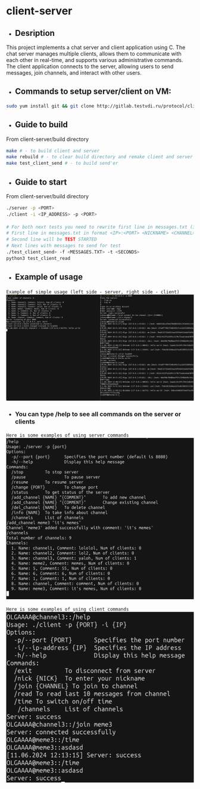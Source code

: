 # client-server
* ## Desription

This project implements a chat server and client application using C. The chat server manages multiple clients, allows them to communicate with each other in real-time, and supports various administrative commands. The client application connects to the server, allowing users to send messages, join channels, and interact with other users.

* ## Commands to setup server/client on VM:
```bash 
sudo yum install git && git clone http://gitlab.testvdi.ru/protocol/client-server && sudo yum install gcc && sudo yum install openssl-devel && sudo yum install openssl-devel
```

* ## Guide to build

From client-server/build directory

```bash
make # - to build client and server
make rebuild # - to clear build directory and remake client and server
make test_client_send # - to build send'er
```

* ## Guide to start

From client-server/build directory

```bash
./server -p <PORT>
./client -i <IP_ADDRESS> -p <PORT>

# For both next tests you need to rewrite first line in messages.txt (if you use template)
# First line in messages.txt in format <IP>:<PORT> <NICKNAME> <CHANNEL>
# Second line will be TEST STARTED
# Next lines with messages to send for test
./test_client_send> -f <MESSAGES.TXT> -t <SECONDS>
python3 test_client_read
```

* ## Example of usage

`Example of simple usage (left side - server, right side - client)`
![](./misc/img/1.png)
* ### You can type /help to see all commands on the server or clients

`Here is some examples of using server commands`
![](./misc/img/2.png)

`Here is some examples of using client commands`
![](./misc/img/3.png)

